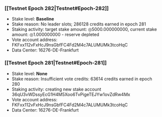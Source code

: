 ### [[Testnet Epoch 282|Testnet#Epoch-282]]
* Stake level: **Baseline**
* Stake reason: No leader slots; 286128 credits earned in epoch 281
* Staking activity: target stake amount: ◎5000.000000000, current stake amount: ◎1.000000000 - reserve depleted
* Vote account address: FKFxx112vFxHcJ9nsGbfFC4Fd2M4c7ALUMUMk3tcoHqC
* Data Center: 16276-DE-Frankfurt
### [[Testnet Epoch 281|Testnet#Epoch-281]]
* Stake level: **None**
* Stake reason: Insufficient vote credits: 63614 credits earned in epoch 280
* Staking activity: creating new stake account 36qU3vWDssyEcG1H4M5Xoo6TvPigeTEJYw1ovZdRw4Mx
* Vote account address: FKFxx112vFxHcJ9nsGbfFC4Fd2M4c7ALUMUMk3tcoHqC
* Data Center: 16276-DE-Frankfurt